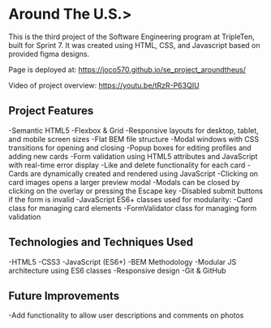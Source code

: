 # Around The U.S.>

This is the third project of the Software Engineering program at TripleTen, built for Sprint 7. It was created using HTML, CSS, and Javascript based on provided figma designs.

Page is deployed at: https://joco570.github.io/se_project_aroundtheus/

Video of project overview: https://youtu.be/tRzR-P63QIU

## Project Features

-Semantic HTML5
-Flexbox & Grid
-Responsive layouts for desktop, tablet, and mobile screen sizes
-Flat BEM file structure
-Modal windows with CSS transitions for opening and closing
-Popup boxes for editing profiles and adding new cards
-Form validation using HTML5 attributes and JavaScript with real-time error display
-Like and delete functionality for each card
-Cards are dynamically created and rendered using JavaScript
-Clicking on card images opens a larger preview modal
-Modals can be closed by clicking on the overlay or pressing the Escape key
-Disabled submit buttons if the form is invalid
-JavaScript ES6+ classes used for modularity:
-Card class for managing card elements
-FormValidator class for managing form validation

## Technologies and Techniques Used

-HTML5
-CSS3
-JavaScript (ES6+)
-BEM Methodology
-Modular JS architecture using ES6 classes
-Responsive design
-Git & GitHub

## Future Improvements

-Add functionality to allow user descriptions and comments on photos
